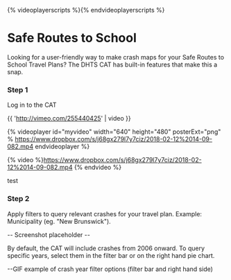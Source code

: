 {% videoplayerscripts %}{% endvideoplayerscripts %}

# Safe Routes to School

Looking for a user-friendly way to make crash maps for your Safe Routes to School Travel Plans? The DHTS CAT has built-in features that make this a snap.

### Step 1

Log in to the CAT

{{ 'http://vimeo.com/255440425' | video }}

{% videoplayer id="myvideo" width="640" height="480" posterExt="png" % https://www.dropbox.com/s/j68gx279l7y7ciz/2018-02-12%2014-09-082.mp4 endvideoplayer %}

{% video %}https://www.dropbox.com/s/j68gx279l7y7ciz/2018-02-12%2014-09-082.mp4 {% endvideo %}

test

### Step 2

Apply filters to query relevant crashes for your travel plan. Example: Municipality \(eg. "New Brunswick"\).

-- Screenshot placeholder --

By default, the CAT will include crashes from 2006 onward. To query specific years, select them in the filter bar or on the right hand pie chart.

--GIF example of crash year filter options \(filter bar and right hand side\)


